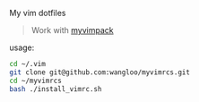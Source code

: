 My vim dotfiles

> Work with [myvimpack](https://github.com/wangloo/myvimpack)

usage:
```sh
cd ~/.vim
git clone git@github.com:wangloo/myvimrcs.git
cd ~/myvimrcs
bash ./install_vimrc.sh
```
